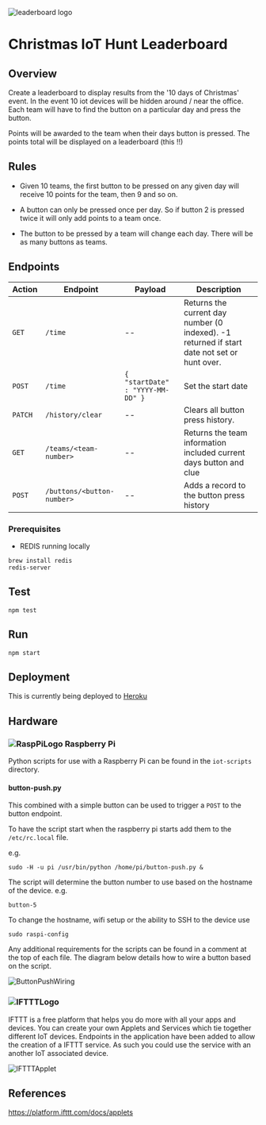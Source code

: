 ![leaderboard logo](https://raw.githubusercontent.com/nathancashmore/wtr-leaderboard/master/public/images/ChristmasIoTLeaderboard.png?token=ABz_XYXRAWHHkHSyRqbUEiWiHkxx8GLzks5bpYmuwA%3D%3D&_sm_au_=iVVJ6QkrJBQkvNWs "Christmas IoT Hunt Leaderboard")

# Christmas IoT Hunt Leaderboard

## Overview

Create a leaderboard to display results from the '10 days of Christmas' event.
In the event 10 iot devices will be hidden around / near the office.  Each team
will have to find the button on a particular day and press the button.

Points will be awarded to the team when their days button is pressed.  The points
total will be displayed on a leaderboard (this !!)

## Rules

- Given 10 teams, the first button to be pressed on any given day will receive
10 points for the team, then 9 and so on.

- A button can only be pressed once per day.  So if button 2 is pressed twice it
will only add points to a team once.

- The button to be pressed by a team will change each day.  There will be as many buttons as teams.

## Endpoints

| Action     | Endpoint                      | Payload                               | Description |
| ---------- | ----------------------------  | ------------------------------------- | ----------- |
| ```GET```  | ```/time```                   | --                                    | Returns the current day number (0 indexed).  -1 returned if start date not set or hunt over. |
| ```POST``` | ```/time```                   | ```{ "startDate" : "YYYY-MM-DD" }```  | Set the start date |
| ```PATCH```| ```/history/clear```          | --                                    | Clears all button press history. |
| ```GET```  | ```/teams/<team-number>```    | --                                    | Returns the team information included current days button and clue |
| ```POST``` | ```/buttons/<button-number>```| --                                    | Adds a record to the button press history |	


### Prerequisites
* REDIS running locally
```
brew install redis
redis-server
```

## Test
```
npm test
```
## Run
```
npm start
```
## Deployment
This is currently being deployed to [Heroku](https://iot-hunt.herokuapp.com/)

## Hardware

### ![RaspPiLogo] Raspberry Pi
Python scripts for use with a Raspberry Pi can be found in the ```iot-scripts``` directory.

#### button-push.py
This combined with a simple button can be used to trigger a ```POST``` to the button
endpoint.   

To have the script start when the raspberry pi starts add 
them to the ```/etc/rc.local``` file.

e.g.
```
sudo -H -u pi /usr/bin/python /home/pi/button-push.py &
```

The script will determine the button number to use based on the hostname 
of the device.
e.g. 
```
button-5
```
To change the hostname, wifi setup or the ability to SSH to the device use
```
sudo raspi-config
```

Any additional requirements for the scripts can be found in a comment at the top of each file.
The diagram below details how to wire a button based on the script.

![ButtonPushWiring]

### ![IFTTTLogo]
IFTTT is a free platform that helps you do more with all your apps and devices.  You can create your own Applets and
Services which tie together different IoT devices.  Endpoints in the application have been added to allow the 
creation of a IFTTT service.  As such you could use the service with an another IoT associated device.

![IFTTTApplet]

## References

https://platform.ifttt.com/docs/applets

[ButtonPushWiring]: https://github.com/nathancashmore/wtr-leaderboard/blob/master/iot-scripts/button-push-diagram.png?token=ABz_XYXRAWHHkHSyRqbUEiWiHkxx8GLzks5bpYmuwA%3D%3D&_sm_au_=iVVJ6QkrJBQkvNWs "Button Push wiring"
[GoogleVRLogo]: https://github.com/nathancashmore/wtr-leaderboard/blob/master/iot-scripts/GoogleVRLogo.png?token=ABz_XYXRAWHHkHSyRqbUEiWiHkxx8GLzks5bpYmuwA%3D%3D&_sm_au_=iVVJ6QkrJBQkvNWs "Google VR"
[RaspPiLogo]: https://github.com/nathancashmore/wtr-leaderboard/blob/master/iot-scripts/RaspPiLogo.png?token=ABz_XYXRAWHHkHSyRqbUEiWiHkxx8GLzks5bpYmuwA%3D%3D&_sm_au_=iVVJ6QkrJBQkvNWs "Raspberry Pi"
[IFTTTLogo]: https://github.com/nathancashmore/wtr-leaderboard/blob/master/iot-scripts/IFTTTLogo.png?token=ABz_XYXRAWHHkHSyRqbUEiWiHkxx8GLzks5bpYmuwA%3D%3D&_sm_au_=iVVJ6QkrJBQkvNWs "IFTTT"
[IFTTTApplet]: https://github.com/nathancashmore/wtr-leaderboard/blob/master/iot-scripts/IFTTTApplet.png?token=ABz_XYXRAWHHkHSyRqbUEiWiHkxx8GLzks5bpYmuwA%3D%3D&_sm_au_=iVVJ6QkrJBQkvNWs "IFTTT Applet"

